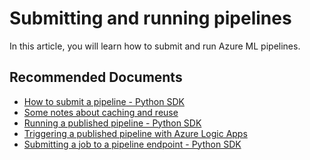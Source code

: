 <properties
	pageTitle="Running Azure ML pipelines"
	description="Running Azure ML pipelines"
	infoBubbleText="Running Azure ML pipelines"
	service="microsoft.machinelearning"
	resource="pipelines"
	authors="bradwall"
	ms.author="bradwall"
	supportTopicIds="32690881"
	productPesIds="16644"
	cloudEnvironments="public, fairfax, mooncake, usnat, ussec"
	articleId="microsoft.machinelearning.pipelines.runningpipelines"
	selfHelpType="generic"
	ownershipId="AzureML_AzureMachineLearningServices"
/>

# Submitting and running pipelines

In this article, you will learn how to submit and run Azure ML pipelines.


## **Recommended Documents**

* [How to submit a pipeline - Python SDK](https://docs.microsoft.com/azure/machine-learning/how-to-create-your-first-pipeline#submit-the-pipeline)
* [Some notes about caching and reuse](https://docs.microsoft.com/azure/machine-learning/how-to-create-your-first-pipeline#caching--reuse)
* [Running a published pipeline - Python SDK](https://docs.microsoft.com/azure/machine-learning/how-to-create-your-first-pipeline#run-a-published-pipeline)
* [Triggering a published pipeline with Azure Logic Apps](https://docs.microsoft.com/azure/machine-learning/how-to-trigger-published-pipeline)
* [Submitting a job to a pipeline endpoint - Python SDK](https://docs.microsoft.com/azure/machine-learning/how-to-create-your-first-pipeline#submit-a-job-to-a-pipeline-endpoint)

